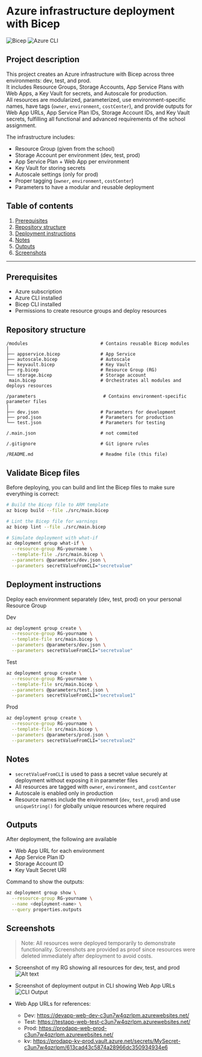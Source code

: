 # Azure infrastructure deployment with Bicep 

![Bicep](https://img.shields.io/badge/Bicep-azure-blue)
![Azure CLI](https://img.shields.io/badge/Azure%20CLI-azure-blue)

## Project description 

This project creates an Azure infrastructure with Bicep across three environments: dev, test, and prod.  
It includes Resource Groups, Storage Accounts, App Service Plans with Web Apps, a Key Vault for secrets, and Autoscale for production.  
All resources are modularized, parameterized, use environment-specific names, have tags (`owner`, `environment`, `costCenter`), and provide outputs for Web App URLs, App Service Plan IDs, Storage Account IDs, and Key Vault secrets, fulfilling all functional and advanced requirements of the school assignment.

The infrastructure includes: 
- Resource Group (given from the school)
- Storage Account per environment (dev, test, prod)
- App Service Plan + Web App per environment 
- Key Vault for storing secrets 
- Autoscale settings (only for prod)
- Proper tagging (`owner`, `environment`, `costCenter`)
- Parameters to have a modular and reusable deployment


## Table of contents
1. [Prerequisites](#prerequisites)  
2. [Repository structure](#repository-structure)  
3. [Deployment instructions](#deployment-instructions)  
4. [Notes](#notes)  
5. [Outputs](#outputs)  
6. [Screenshots](#screenshots)  

---

## Prerequisites 
- Azure subscription
- Azure CLI installed
- Bicep CLI installed 
- Permissions to create resource groups and deploy resources

## Repository structure 

```text
/modules                           # Contains reusable Bicep modules
│
├── appservice.bicep               # App Service 
├── autoscale.bicep                # Autoscale
├── keyvault.bicep                 # Key Vault
├── rg.bicep                       # Resource Group (RG)
└── storage.bicep                  # Storage account 
 main.bicep                        # Orchestrates all modules and deploys resources

/parameters                         # Contains environment-specific parameter files
│
├── dev.json                       # Parameters for development
├── prod.json                      # Parameters for production
└── test.json                      # Parameters for testing

/.main.json                        # not commited

/.gitignore                        # Git ignore rules               

/README.md                         # Readme file (this file)
```
## Validate Bicep files

Before deploying, you can build and lint the Bicep files to make sure everything is correct: 

```bash
# Build the Bicep file to ARM template
az bicep build --file ./src/main.bicep

# Lint the Bicep file for warnings
az bicep lint --file ./src/main.bicep

# Simulate deployment with what-if
az deployment group what-if \
  --resource-group RG-yourname \
  --template-file ./src/main.bicep \
  --parameters @parameters/dev.json \
  --parameters secretValueFromCLI="secretvalue"
```

## Deployment instructions 

Deploy each environment separately (dev, test, prod) on your personal Resource Group 

Dev

```bash
az deployment group create \
  --resource-group RG-yourname \
  --template-file src/main.bicep \
  --parameters @parameters/dev.json \
  --parameters secretValueFromCLI="secretvalue"
```

Test

```bash
az deployment group create \
  --resource-group RG-yourname \
  --template-file src/main.bicep \
  --parameters @parameters/test.json \
  --parameters secretValueFromCLI="secretvalue1"
```

Prod

```bash
az deployment group create \
  --resource-group RG-yourname \
  --template-file src/main.bicep \
  --parameters @parameters/prod.json \
  --parameters secretValueFromCLI="secretvalue2"
```

## Notes 
- `secretValueFromCLI` is used to pass a secret value securely at deployment without exposing it in parameter files
- All resources are tagged with `owner`, `environment`, and `costCenter`
- Autoscale is enabled only in production
- Resource names include the environment (`dev`, `test`, `prod`) and use `uniqueString()` for globally unique resources where required

## Outputs 
After deployment, the following are available 
- Web App URL for each environment 
- App Service Plan ID
- Storage Account ID
- Key Vault Secret URI

Command to show the outputs: 
```bash
az deployment group show \
  --resource-group RG-yourname \
  --name <deployment-name> \
  --query properties.outputs
```

## Screenshots

> Note: All resources were deployed temporarily to demonstrate functionality. Screenshots are provided as proof since resources were deleted immediately after deployment to avoid costs.

- Screenshot of my RG showing all resources for dev, test, and prod 
![Alt text](https://github.com/user-attachments/assets/d8e7601b-57d5-4d1e-9b9c-9b5d2a3904a9)

- Screenshot of deployment output in CLI showing Web App URLs 
![CLI Output]()

- Web App URLs for references: 
    - Dev: https://devapp-web-dev-c3un7w4qzrlpm.azurewebsites.net/
    - Test: https://testapp-web-test-c3un7w4qzrlpm.azurewebsites.net/
    - Prod: https://prodapp-web-prod-c3un7w4qzrlpm.azurewebsites.net/
    - kv: https://prodapp-kv-prod.vault.azure.net/secrets/MySecret-c3un7w4qzrlpm/613cad43c5874a28966dc350934934e6